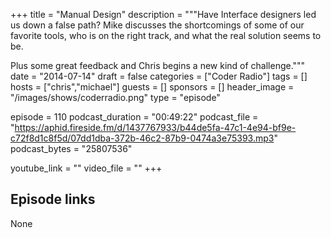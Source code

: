 +++
title = "Manual Design"
description = """Have Interface designers led us down a false path? Mike discusses the shortcomings of some of our favorite tools, who is on the right track, and what the real solution seems to be.

Plus some great feedback and Chris begins a new kind of challenge."""
date = "2014-07-14"
draft = false
categories = ["Coder Radio"]
tags = []
hosts = ["chris","michael"]
guests = []
sponsors = []
header_image = "/images/shows/coderradio.png"
type = "episode"

episode = 110
podcast_duration = "00:49:22"
podcast_file = "https://aphid.fireside.fm/d/1437767933/b44de5fa-47c1-4e94-bf9e-c72f8d1c8f5d/07dd1dba-372b-46c2-87b9-0474a3e75393.mp3"
podcast_bytes = "25807536"

youtube_link = ""
video_file = ""
+++

## Episode links

None

